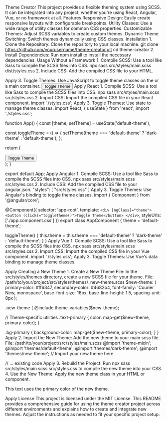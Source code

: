 

Theme Creator
This project provides a flexible theming system using SCSS. It can be integrated into any project, whether you're using React, Angular, Vue, or no framework at all.
Features
Responsive Design: Easily create responsive layouts with configurable breakpoints.
Utility Classes: Use a wide range of utility classes for common CSS properties.
Customizable Themes: Adjust SCSS variables to create custom themes.
Dynamic Theme Switching: Switch themes dynamically using CSS classes.
Installation
1.
Clone the Repository: Clone the repository to your local machine.
git clone https://github.com/yourusername/theme-creator.git
cd theme-creator
2.
Install Dependencies: Run npm install to install the necessary dependencies.
Usage
Without a Framework
1.
Compile SCSS: Use a tool like Sass to compile the SCSS files into CSS.
npx sass src/styles/main.scss dist/styles.css
2.
Include CSS: Add the compiled CSS file to your HTML.
<link rel="stylesheet" href="dist/styles.css">
Apply
3.
Toggle Themes: Use JavaScript to toggle theme classes on the <body> or a main container.
<button onclick="document.body.classList.toggle('dark-theme')">Toggle Theme</button>
Apply
React
1.
Compile SCSS: Use a tool like Sass to compile the SCSS files into CSS.
npx sass src/styles/main.scss src/styles.css
2.
Import CSS: Import the compiled CSS file in your React component.
import './styles.css';
Apply
3.
Toggle Themes: Use state to manage theme classes.
import React, { useState } from 'react';
import './styles.css';

function App() {
  const [theme, setTheme] = useState('default-theme');

  const toggleTheme = () => {
    setTheme(theme === 'default-theme' ? 'dark-theme' : 'default-theme');
  };

  return (
    <div className={theme}>
      <button onClick={toggleTheme}>Toggle Theme</button>
    </div>
  );
}

export default App;
Apply
Angular
1.
Compile SCSS: Use a tool like Sass to compile the SCSS files into CSS.
npx sass src/styles/main.scss src/styles.css
2.
Include CSS: Add the compiled CSS file to your angular.json.
"styles": [
  "src/styles.css"
]
Apply
3.
Toggle Themes: Use Angular's binding to toggle theme classes.
import { Component } from '@angular/core';

@Component({
  selector: 'app-root',
  template: `
    <div [ngClass]="theme">
      <button (click)="toggleTheme()">Toggle Theme</button>
    </div>
  `,
  styleUrls: ['./app.component.css']
})
export class AppComponent {
  theme = 'default-theme';

  toggleTheme() {
    this.theme = this.theme === 'default-theme' ? 'dark-theme' : 'default-theme';
  }
}
Apply
Vue
1.
Compile SCSS: Use a tool like Sass to compile the SCSS files into CSS.
npx sass src/styles/main.scss src/styles.css
2.
Import CSS: Import the compiled CSS file in your Vue component.
import './styles.css';
Apply
3.
Toggle Themes: Use Vue's data binding to manage theme classes.
<template>
  <div :class="theme">
    <button @click="toggleTheme">Toggle Theme</button>
  </div>
</template>

<script>
export default {
  data() {
    return {
      theme: 'default-theme'
    };
  },
  methods: {
    toggleTheme() {
      this.theme = this.theme === 'default-theme' ? 'dark-theme' : 'default-theme';
    }
  }
};
</script>

<style src="./styles.css"></style>
Apply
Creating a New Theme
1.
Create a New Theme File: In the src/styles/themes directory, create a new SCSS file for your theme.
File: /path/to/your/project/src/styles/themes/_new-theme.scss
$new-theme: (
  primary-color: #ff6347,
  secondary-color: #4682b4,
  font-family: 'Courier New, monospace',
  base-font-size: 16px,
  base-line-height: 1.5,
  spacing-unit: 8px
);

.new-theme {
  @include theme-variables($new-theme);

  // Theme-specific utilities
  .text-primary {
    color: map-get($new-theme, primary-color);
  }

  .bg-primary {
    background-color: map-get($new-theme, primary-color);
  }
}
Apply
2.
Import the New Theme: Add the new theme to your main.scss file.
File: /path/to/your/project/src/styles/main.scss
@import 'theme-mixin';
@import 'themes/default-theme';
@import 'themes/dark-theme';
@import 'themes/new-theme'; // Import your new theme here

// ... existing code
Apply
3.
Rebuild the Project: Run npx sass src/styles/main.scss src/styles.css to compile the new theme into your CSS.
4.
Use the New Theme: Apply the new theme class in your HTML or component.
<div class="new-theme">
  <p class="text-primary">This text uses the primary color of the new theme.</p>
</div>
Apply
License
This project is licensed under the MIT License.
This README provides a comprehensive guide for using the theme creator project across different environments and explains how to create and integrate new themes. Adjust the instructions as needed to fit your specific project setup.